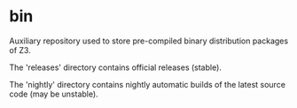 # bin
Auxiliary repository used to store pre-compiled binary distribution packages of Z3.

The 'releases' directory contains official releases (stable).

The 'nightly' directory contains nightly automatic builds of the latest source code (may be unstable).
